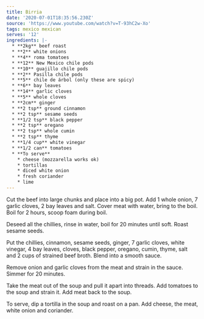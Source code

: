 ```yaml
---
title: Birria
date: '2020-07-01T18:35:56.230Z'
source: 'https://www.youtube.com/watch?v=T-93hC2w-Xo'
tags: mexico mexican
serves: '12'
ingredients: |-
  * **2kg** beef roast
  * **2** white onions
  * **4** roma tomatoes
  * **12** New Mexico chile pods
  * **10** guajillo chile pods
  * **2** Pasilla chile pods
  * **5** chile de árbol (only these are spicy)
  * **6** bay leaves
  * **14** garlic cloves
  * **5** whole cloves
  * **2cm** ginger
  * **2 tsp** ground cinnamon
  * **2 tsp** sesame seeds
  * **1/2 tsp** black pepper
  * **2 tsp** oregano
  * **2 tsp** whole cumin
  * **2 tsp** thyme
  * **1/4 cup** white vinegar
  * **1/2 can** tomatoes
  * **To serve**
    * cheese (mozzarella works ok)
    * tortillas
    * diced white onion
    * fresh coriander
    * lime
---
```


Cut the beef into large chunks and place into a big pot. Add 1 whole onion, 7 garlic cloves, 2 bay leaves and salt. Cover meat with water, bring to the boil. Boil for 2 hours, scoop foam during boil.

Deseed all the chillies, rinse in water, boil for 20 minutes until soft. Roast sesame seeds.

Put the chillies, cinnamon, sesame seeds, ginger, 7 garlic cloves, white vinegar, 4 bay leaves, cloves, black pepper, oregano, cumin, thyme, salt and 2 cups of strained beef broth. Blend into a smooth sauce.

Remove onion and garlic cloves from the meat and strain in the sauce. Simmer for 20 minutes.

Take the meat out of the soup and pull it apart into threads. Add tomatoes to the soup and strain it. Add meat back to the soup.

To serve, dip a tortilla in the soup and roast on a pan. Add cheese, the meat, white onion and coriander.
